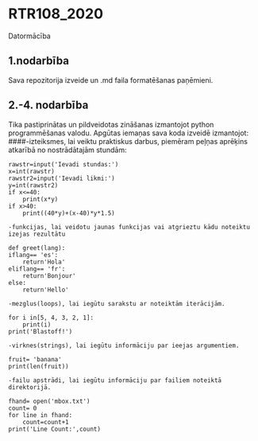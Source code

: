 # RTR108_2020
Datormācība
## 1.nodarbība
Sava repozitorija izveide un .md faila formatēšanas paņēmieni.
## 2.-4. nodarbība
Tika pastiprinātas un pildveidotas zināšanas izmantojot python programmēšanas valodu. 
Apgūtas iemaņas sava koda izveidē izmantojot:
####-izteiksmes, lai veiktu praktiskus darbus, piemēram peļņas aprēķins atkarībā no nostrādātajām stundām:
```
rawstr=input('Ievadi stundas:')
x=int(rawstr)
rawstr2=input('Ievadi likmi:')
y=int(rawstr2)
if x<=40:
    print(x*y)
if x>40:
    print((40*y)+(x-40)*y*1.5)
```
    
    -funkcijas, lai veidotu jaunas funkcijas vai atgrieztu kādu noteiktu izejas rezultātu
```
def greet(lang):
iflang== 'es':
    return'Hola'
eliflang== 'fr':
    return'Bonjour'
else:
    return'Hello'
```
    
    -mezglus(loops), lai iegūtu sarakstu ar noteiktām iterācijām.
```
for i in[5, 4, 3, 2, 1]:
    print(i)
print('Blastoff!')
```
    
    -virknes(strings), lai iegūtu informāciju par ieejas argumentiem.
```
fruit= 'banana'
print(len(fruit))
```

    -failu apstrādi, lai iegūtu informāciju par failiem noteiktā direktorijā.
```
fhand= open('mbox.txt')
count= 0
for line in fhand:
    count=count+1
print('Line Count:',count)
```

